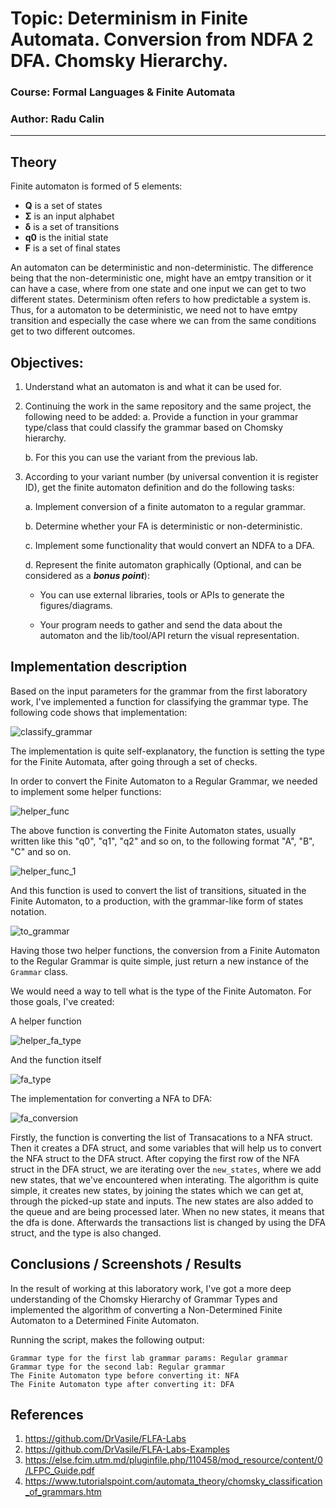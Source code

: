 # Topic: Determinism in Finite Automata. Conversion from NDFA 2 DFA. Chomsky Hierarchy.

### Course: Formal Languages & Finite Automata
### Author: Radu Calin 

----

## Theory
Finite automaton is formed of 5 elements:
* **Q** is a set of states
* **Σ** is an input alphabet
* **δ** is a set of transitions 
* **q0** is the initial state
* **F** is a set of final states 

An automaton can be deterministic and non-deterministic. The difference being that the non-deterministic one, might have an emtpy transition or it can have a case, where from one state and one input we can get to two different states. Determinism often refers to how predictable a system is. Thus, for a automaton to be deterministic, we need not to have emtpy transition and especially the case where we can from the same conditions get to two different outcomes.  


## Objectives:
1. Understand what an automaton is and what it can be used for.

2. Continuing the work in the same repository and the same project, the following need to be added:
    a. Provide a function in your grammar type/class that could classify the grammar based on Chomsky hierarchy.

    b. For this you can use the variant from the previous lab.

3. According to your variant number (by universal convention it is register ID), get the finite automaton definition and do the following tasks:

    a. Implement conversion of a finite automaton to a regular grammar.

    b. Determine whether your FA is deterministic or non-deterministic.

    c. Implement some functionality that would convert an NDFA to a DFA.
    
    d. Represent the finite automaton graphically (Optional, and can be considered as a __*bonus point*__):
      
    - You can use external libraries, tools or APIs to generate the figures/diagrams.
        
    - Your program needs to gather and send the data about the automaton and the lib/tool/API return the visual representation.


## Implementation description

Based on the input parameters for the grammar from the first laboratory work, I've implemented a function for classifying the grammar type. The following code shows that implementation:

![classify_grammar](../img/classify_grammar.png)

The implementation is quite self-explanatory, the function is setting the type for the Finite Automata, after going through a set of checks.  


In order to convert the Finite Automaton to a Regular Grammar, we needed to implement some helper functions:

![helper_func](../img/helper_func.png)

The above function is converting the Finite Automaton states, usually written like this "q0", "q1", "q2" and so on, to the following format "A", "B", "C" and so on. 

![helper_func_1](../img/helper_func_1.png)

And this function is used to convert the list of transitions, situated in the Finite Automaton, to a production, with the grammar-like form of states notation. 

![to_grammar](../img/to_grammar.png)

Having those two helper functions, the conversion from a Finite Automaton to the Regular Grammar is quite simple, just return a new instance of the `Grammar` class.

We would need a way to tell what is the type of the Finite Automaton. For those goals, I've created:

A helper function

![helper_fa_type](../img/helper_fa_type.png)

And the function itself

![fa_type](../img/fa_type.png)

The implementation for converting a NFA to DFA:

![fa_conversion](../img/fa_conversion.png)

Firstly, the function is converting the list of Transacations to a NFA struct. Then it creates a DFA struct, and some variables that will help us to convert the NFA struct to the DFA struct. 
After copying the first row of the NFA struct in the DFA struct, we are iterating over the `new_states`, where we add new states, that we've encountered when interating. The algorithm is quite simple, it creates new states, by joining the states which we can get at, through the picked-up state and inputs. The new states are also added to the queue and are being processed later. When no new states, it means that the dfa is done. Afterwards the transactions list is changed by using the DFA struct, and the type is also changed.  

## Conclusions / Screenshots / Results

In the result of working at this laboratory work, I've got a more deep understanding of the Chomsky Hierarchy of Grammar Types and implemented the algorithm of converting a Non-Determined Finite Automaton to a Determined Finite Automaton. 

Running the script, makes the following output:
```
Grammar type for the first lab grammar params: Regular grammar
Grammar type for the second lab: Regular grammar
The Finite Automaton type before converting it: NFA
The Finite Automaton type after converting it: DFA
```

## References

1. https://github.com/DrVasile/FLFA-Labs
2. https://github.com/DrVasile/FLFA-Labs-Examples
3. https://else.fcim.utm.md/pluginfile.php/110458/mod_resource/content/0/LFPC_Guide.pdf
4. https://www.tutorialspoint.com/automata_theory/chomsky_classification_of_grammars.htm